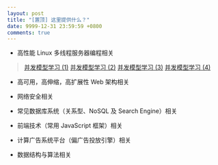 ```yaml
---
layout: post
title: "[置顶] 这里提供什么？"
date: 9999-12-31 23:59:59 +0800
comments: true
---
```

- 高性能 Linux 多线程服务器编程相关

> [并发模型学习 (1)](/2015/06/19/2015-06-20-seven-concurrency-models-in-seven-weeks-thread/)
> [并发模型学习 (2)](/2015/06/19/2015-06-20-seven-concurrency-models-in-seven-weeks-mutex/)
> [并发模型学习 (3)](/2015/06/20/2015-06-21-seven-concurrency-models-in-seven-weeks-memory-visibility/)
> [并发模型学习 (4)](2015/06/21/2015-06-22-seven-concurrency-models-in-seven-weeks-dining-philosophers-problem/)

- 高可用，高伸缩，高扩展性 Web 架构相关

- 网络安全相关

- 常见数据库系统（关系型、NoSQL 及 Search Engine）相关

- 前端技术（常用 JavaScript 框架）相关

- 计算广告系统平台（偏广告投放引擎）相关

- 数据结构与算法相关
